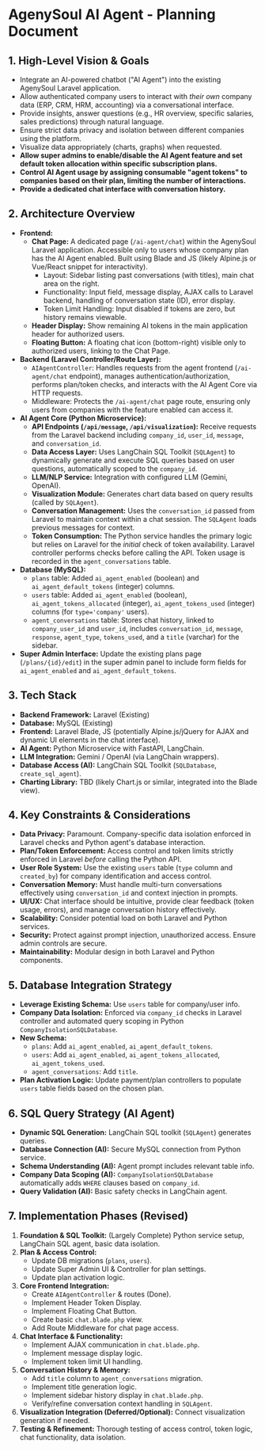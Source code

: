 # AgenySoul AI Agent - Planning Document

## 1. High-Level Vision & Goals
- Integrate an AI-powered chatbot ("AI Agent") into the existing AgenySoul Laravel application.
- Allow authenticated company users to interact with *their own* company data (ERP, CRM, HRM, accounting) via a conversational interface.
- Provide insights, answer questions (e.g., HR overview, specific salaries, sales predictions) through natural language.
- Ensure strict data privacy and isolation between different companies using the platform.
- Visualize data appropriately (charts, graphs) when requested.
- **Allow super admins to enable/disable the AI Agent feature and set default token allocation within specific subscription plans.**
- **Control AI Agent usage by assigning consumable "agent tokens" to companies based on their plan, limiting the number of interactions.**
- **Provide a dedicated chat interface with conversation history.**

## 2. Architecture Overview
- **Frontend:**
    - **Chat Page:** A dedicated page (`/ai-agent/chat`) within the AgenySoul Laravel application. Accessible only to users whose company plan has the AI Agent enabled. Built using Blade and JS (likely Alpine.js or Vue/React snippet for interactivity).
        - Layout: Sidebar listing past conversations (with titles), main chat area on the right.
        - Functionality: Input field, message display, AJAX calls to Laravel backend, handling of conversation state (ID), error display.
        - Token Limit Handling: Input disabled if tokens are zero, but history remains viewable.
    - **Header Display:** Show remaining AI tokens in the main application header for authorized users.
    - **Floating Button:** A floating chat icon (bottom-right) visible only to authorized users, linking to the Chat Page.
- **Backend (Laravel Controller/Route Layer):**
    - `AIAgentController`: Handles requests from the agent frontend (`/ai-agent/chat` endpoint), manages authentication/authorization, performs plan/token checks, and interacts with the AI Agent Core via HTTP requests.
    - Middleware: Protects the `/ai-agent/chat` page route, ensuring only users from companies with the feature enabled can access it.
- **AI Agent Core (Python Microservice):**
    - **API Endpoints (`/api/message`, `/api/visualization`):** Receive requests from the Laravel backend including `company_id`, `user_id`, `message`, and `conversation_id`.
    - **Data Access Layer:** Uses LangChain SQL Toolkit (`SQLAgent`) to dynamically generate and execute SQL queries based on user questions, automatically scoped to the `company_id`.
    - **LLM/NLP Service:** Integration with configured LLM (Gemini, OpenAI).
    - **Visualization Module:** Generates chart data based on query results (called by `SQLAgent`).
    - **Conversation Management:** Uses the `conversation_id` passed from Laravel to maintain context within a chat session. The `SQLAgent` loads previous messages for context.
    - **Token Consumption:** The Python service handles the primary logic but relies on Laravel for the *initial* check of token availability. Laravel controller performs checks before calling the API. Token usage is recorded in the `agent_conversations` table.
- **Database (MySQL):**
    - `plans` table: Added `ai_agent_enabled` (boolean) and `ai_agent_default_tokens` (integer) columns.
    - `users` table: Added `ai_agent_enabled` (boolean), `ai_agent_tokens_allocated` (integer), `ai_agent_tokens_used` (integer) columns (for `type='company'` users).
    - `agent_conversations` table: Stores chat history, linked to `company_user_id` and `user_id`, includes `conversation_id`, `message`, `response`, `agent_type`, `tokens_used`, and a `title` (varchar) for the sidebar.
- **Super Admin Interface:** Update the existing plans page (`/plans/{id}/edit`) in the super admin panel to include form fields for `ai_agent_enabled` and `ai_agent_default_tokens`.

## 3. Tech Stack
- **Backend Framework:** Laravel (Existing)
- **Database:** MySQL (Existing)
- **Frontend:** Laravel Blade, JS (potentially Alpine.js/jQuery for AJAX and dynamic UI elements in the chat interface).
- **AI Agent:** Python Microservice with FastAPI, LangChain.
- **LLM Integration:** Gemini / OpenAI (via LangChain wrappers).
- **Database Access (AI):** LangChain SQL Toolkit (`SQLDatabase`, `create_sql_agent`).
- **Charting Library:** TBD (likely Chart.js or similar, integrated into the Blade view).

## 4. Key Constraints & Considerations
- **Data Privacy:** Paramount. Company-specific data isolation enforced in Laravel checks and Python agent's database interaction.
- **Plan/Token Enforcement:** Access control and token limits strictly enforced in Laravel *before* calling the Python API.
- **User Role System:** Use the existing `users` table (`type` column and `created_by`) for company identification and access control.
- **Conversation Memory:** Must handle multi-turn conversations effectively using `conversation_id` and context injection in prompts.
- **UI/UX:** Chat interface should be intuitive, provide clear feedback (token usage, errors), and manage conversation history effectively.
- **Scalability:** Consider potential load on both Laravel and Python services.
- **Security:** Protect against prompt injection, unauthorized access. Ensure admin controls are secure.
- **Maintainability:** Modular design in both Laravel and Python components.

## 5. Database Integration Strategy
- **Leverage Existing Schema:** Use `users` table for company/user info.
- **Company Data Isolation:** Enforced via `company_id` checks in Laravel controller and automated query scoping in Python `CompanyIsolationSQLDatabase`.
- **New Schema:**
    - `plans`: Add `ai_agent_enabled`, `ai_agent_default_tokens`.
    - `users`: Add `ai_agent_enabled`, `ai_agent_tokens_allocated`, `ai_agent_tokens_used`.
    - `agent_conversations`: Add `title`.
- **Plan Activation Logic:** Update payment/plan controllers to populate `users` table fields based on the chosen plan.

## 6. SQL Query Strategy (AI Agent)
- **Dynamic SQL Generation:** LangChain SQL toolkit (`SQLAgent`) generates queries.
- **Database Connection (AI):** Secure MySQL connection from Python service.
- **Schema Understanding (AI):** Agent prompt includes relevant table info.
- **Company Data Scoping (AI):** `CompanyIsolationSQLDatabase` automatically adds `WHERE` clauses based on `company_id`.
- **Query Validation (AI):** Basic safety checks in LangChain agent.

## 7. Implementation Phases (Revised)
1.  **Foundation & SQL Toolkit:** (Largely Complete) Python service setup, LangChain SQL agent, basic data isolation.
2.  **Plan & Access Control:**
    *   Update DB migrations (`plans`, `users`).
    *   Update Super Admin UI & Controller for plan settings.
    *   Update plan activation logic.
3.  **Core Frontend Integration:**
    *   Create `AIAgentController` & routes (Done).
    *   Implement Header Token Display.
    *   Implement Floating Chat Button.
    *   Create basic `chat.blade.php` view.
    *   Add Route Middleware for chat page access.
4.  **Chat Interface & Functionality:**
    *   Implement AJAX communication in `chat.blade.php`.
    *   Implement message display logic.
    *   Implement token limit UI handling.
5.  **Conversation History & Memory:**
    *   Add `title` column to `agent_conversations` migration.
    *   Implement title generation logic.
    *   Implement sidebar history display in `chat.blade.php`.
    *   Verify/refine conversation context handling in `SQLAgent`.
6.  **Visualization Integration (Deferred/Optional):** Connect visualization generation if needed.
7.  **Testing & Refinement:** Thorough testing of access control, token logic, chat functionality, data isolation.